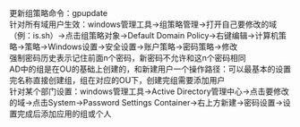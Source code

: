 更新组策略命令：gpupdate<br>
针对所有域用户生效：windows管理工具->组策略管理->打开自己要修改的域（例：is.sh）->点击组策略对象->Default Domain Policy->右键编辑->计算机策略->策略->Windows设置->安全设置->账户策略->密码策略->修改<br>
强制密码历史表示记住前面n个密码，新密码不允许和这n个密码相同<br>
AD中的组是在OU的基础上创建的，和新建用户一个操作路径：可以最基本的设置完名称直接创建组，组在对应的OU下，创建完组需要添加用户<br>
针对某个部门设置：windows管理工具->Active Directory管理中心->点击要修改的域->点击System->Password Settings Container->右上方新建->密码设置->设置完成后添加应用的组或个人
